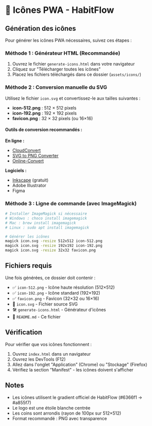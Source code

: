 # 🎨 Icônes PWA - HabitFlow

## Génération des icônes

Pour générer les icônes PWA nécessaires, suivez ces étapes :

### Méthode 1 : Générateur HTML (Recommandée)

1. Ouvrez le fichier `generate-icons.html` dans votre navigateur
2. Cliquez sur "Télécharger toutes les icônes"
3. Placez les fichiers téléchargés dans ce dossier (`assets/icons/`)

### Méthode 2 : Conversion manuelle du SVG

Utilisez le fichier `icon.svg` et convertissez-le aux tailles suivantes :

- **icon-512.png** : 512 × 512 pixels
- **icon-192.png** : 192 × 192 pixels
- **favicon.png** : 32 × 32 pixels (ou 16×16)

#### Outils de conversion recommandés :

**En ligne :**
- [CloudConvert](https://cloudconvert.com/svg-to-png)
- [SVG to PNG Converter](https://svgtopng.com/)
- [Online-Convert](https://www.online-convert.com/)

**Logiciels :**
- [Inkscape](https://inkscape.org/) (gratuit)
- Adobe Illustrator
- Figma

### Méthode 3 : Ligne de commande (avec ImageMagick)

```bash
# Installer ImageMagick si nécessaire
# Windows : choco install imagemagick
# Mac : brew install imagemagick
# Linux : sudo apt install imagemagick

# Générer les icônes
magick icon.svg -resize 512x512 icon-512.png
magick icon.svg -resize 192x192 icon-192.png
magick icon.svg -resize 32x32 favicon.png
```

## Fichiers requis

Une fois générées, ce dossier doit contenir :

- ✅ `icon-512.png` - Icône haute résolution (512×512)
- ✅ `icon-192.png` - Icône standard (192×192)
- ✅ `favicon.png` - Favicon (32×32 ou 16×16)
- 📄 `icon.svg` - Fichier source SVG
- 🛠️ `generate-icons.html` - Générateur d'icônes
- 📖 `README.md` - Ce fichier

## Vérification

Pour vérifier que vos icônes fonctionnent :

1. Ouvrez `index.html` dans un navigateur
2. Ouvrez les DevTools (F12)
3. Allez dans l'onglet "Application" (Chrome) ou "Stockage" (Firefox)
4. Vérifiez la section "Manifest" - les icônes doivent s'afficher

## Notes

- Les icônes utilisent le gradient officiel de HabitFlow (#6366f1 → #a855f7)
- Le logo est une étoile blanche centrée
- Les coins sont arrondis (rayon de 100px sur 512×512)
- Format recommandé : PNG avec transparence

